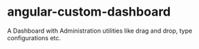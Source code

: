 # angular-custom-dashboard
A Dashboard with Administration utilities like drag and drop, type configurations etc.
